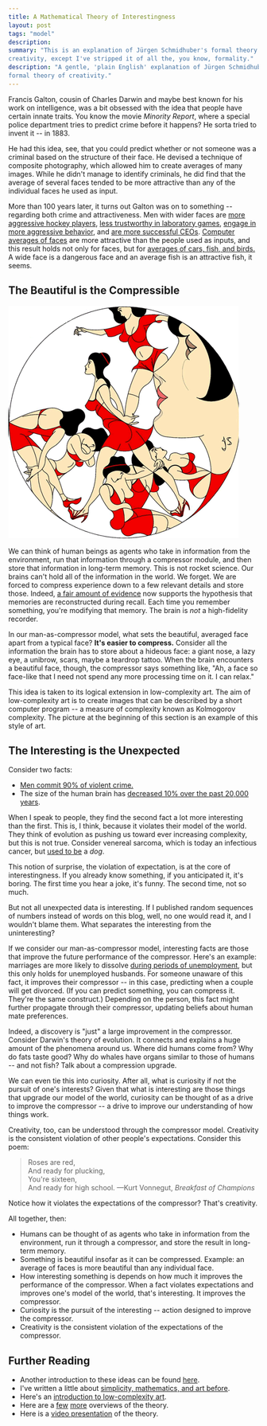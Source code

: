 ```yaml
---
title: A Mathematical Theory of Interestingness 
layout: post
tags: "model"
description: 
summary: "This is an explanation of Jürgen Schmidhuber's formal theory of
creativity, except I've stripped it of all the, you know, formality."
description: "A gentle, 'plain English' explanation of Jürgen Schmidhuber's
formal theory of creativity."
---
```


Francis Galton, cousin of Charles Darwin and maybe best known for his work on
intelligence, was a bit obsessed with the idea that people have certain innate
traits. You know the movie *Minority Report*, where a special police
department tries to predict crime before it happens? He sorta tried to invent it
-- in 1883. 

He had this idea, see, that you could predict whether or not someone was a
criminal based on the structure of their face. He devised a technique of
composite photography, which allowed him to create averages of many
images. While he didn't
manage to identify criminals, he did find that the average of several faces
tended to be more attractive than any of the individual faces he used as
input. 

More than 100 years later, it turns out Galton was on to something -- regarding
both crime and attractiveness. Men with wider faces are
[more aggressive hockey players](http://rspb.royalsocietypublishing.org/content/275/1651/2651.short),
[less trustworthy in laboratory games](http://pss.sagepub.com/content/21/3/349.short),
[engage in more aggressive behavior](http://pss.sagepub.com/content/20/10/1194.short),
and
[are more successful CEOs](http://pss.sagepub.com/content/22/12/1478.short). [Computer averages of faces](http://pss.sagepub.com/content/1/2/115.short) are more attractive than the people used as inputs,
and this
result holds not only for faces, but for
[averages of cars, fish, and birds.](http://link.springer.com/article/10.3758/BF03196479#page-1)
A wide face is a dangerous face and an average fish is an attractive fish, it seems. 

## The Beautiful is the Compressible

!["Low-complexity art."](/img/femme-fractal.png)

We can think of human beings as agents who take in information from the
environment, run that information through a compressor module, and then store
that information in long-term memory. This is not rocket science. Our brains
can't hold all of the information in the world. We forget. We are forced to compress experience down to a few
relevant details and store those. Indeed, [a fair amount of evidence](http://en.wikipedia.org/wiki/Reconstructive_memory) now supports
the hypothesis that memories are reconstructed during recall. Each time you
remember something, you're modifying that memory. The brain is *not* a
high-fidelity recorder. 

In our man-as-compressor model, what sets the beautiful, averaged face apart from
a typical face? **It's easier to compress.** Consider all the information the brain
has to store about a hideous face: a giant nose, a lazy eye, a unibrow, scars,
maybe a teardrop tattoo. When the brain encounters a beautiful face, though, the
compressor says something like, "Ah, a face so face-like that I need not spend
any more processing time on it. I can relax."

This idea is taken to its logical extension in low-complexity art. The aim of low-complexity art is to create images that can be described by
a short computer program -- a measure of complexity known as Kolmogorov
complexity. The picture at the beginning of this section is an example of this
style of art. 

## The Interesting is the Unexpected

Consider two facts:

* [Men commit 90% of violent crime.](http://en.wikipedia.org/wiki/Sex_differences_in_crime)
* The size of the human brain has
  [decreased 10% over the past 20,000 years](http://discovermagazine.com/2010/sep/25-modern-humans-smart-why-brain-shrinking#.Uwlal15si7I).
  
When I speak to people, they find the second fact a lot more interesting than
the first. This is, I think, because it violates their model of the world. They
think of evolution as pushing us toward ever increasing complexity, but this is
not true. Consider venereal sarcoma, which is today an infectious cancer, but
[used to be](http://lesswrong.com/lw/8bl/link_back_to_the_trees/) a *dog*.

This notion of surprise, the violation of expectation, is at the core of
interestingness. If you already know something, if you anticipated it, it's
boring. The first time you hear a joke, it's funny. The second time, not so
much.

But not all unexpected data is interesting. If I published random sequences of
numbers instead of words on this blog, well, no one would read it, and I
wouldn't blame them. What separates the interesting from the uninteresting?

If we consider our man-as-compressor model, interesting facts are those that
improve the future performance of the compressor. Here's an example: marriages
are more likely to dissolve [during periods of unemployment](http://www.ncbi.nlm.nih.gov/pubmed/12283481), but this only holds
for unemployed husbands. For someone unaware of this fact, it improves their
compressor -- in this case, predicting when a couple will get
divorced. (If you can predict something, you can compress it. They're the same
construct.) Depending on the person, this fact might further propagate through
their compressor, updating beliefs about human mate preferences. 

Indeed, a discovery is "just" a large improvement in the compressor. Consider
Darwin's theory of evolution. It
connects and explains a huge amount of the phenomena around us. Where did humans
come from? Why do fats taste good? Why do whales have organs similar to those of
humans -- and not fish? Talk about a compression upgrade.

We can even tie this into curiosity. After all, what is curiosity if not the
pursuit of one's interests? Given that what is interesting are those things
that upgrade our model of the world, curiosity can be thought of as a drive to
improve the compressor -- a drive to improve our understanding of how things work. 

Creativity, too, can be understood through the compressor model. Creativity is
the consistent violation of other people's expectations. Consider this poem:

> Roses are red,<br>
> And ready for plucking,<br>
> You're sixteen,<br>
> And ready for high school.
<span id="quote-attribute">—Kurt Vonnegut, <em>Breakfast of Champions</em></span>

Notice how it violates the expectations of the compressor? That's creativity. 

All together, then:

* Humans can be thought of as agents who take in information from the
  environment, run it through a compressor, and store the result in long-term
  memory.
* Something is beautiful insofar as it can be compressed. Example: an average of
  faces is more beautiful than any individual face.
* How interesting something is depends on how much it improves the performance
  of the compressor. When a fact violates expectations and improves one's model
  of the world, that's interesting. It improves the compressor.
* Curiosity is the pursuit of the interesting -- action
  designed to improve the compressor.
* Creativity is the consistent violation of the expectations of the compressor. 

## Further Reading

* Another introduction to these ideas can be found
  [here](http://www.idsia.ch/~juergen/creativity.html).
* I've written a little about [simplicity, mathematics, and art before](http://rs.io/2013/08/28/picasso-as-a-mathematician.html). 
* Here's an
  [introduction to low-complexity art](http://jeremykun.com/2011/07/06/low-complexity-art/).
* Here are a [few](http://www.idsia.ch/~juergen/driven2009.pdf)
  [more](http://www.idsia.ch/~juergen/ieeecreative.pdf) overviews of the
  theory. 
* Here is a [video presentation](http://vimeo.com/7441291) of the theory. 
